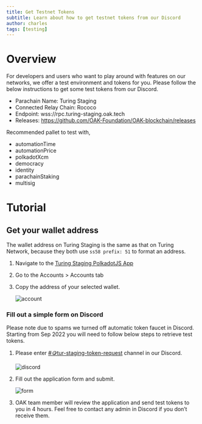 ```yaml
---
title: Get Testnet Tokens
subtitle: Learn about how to get testnet tokens from our Discord
author: charles
tags: [testing]
---
```


# Overview
For developers and users who want to play around with features on our networks, we offer a test environment and tokens for you. Please follow the below instructions to get some test tokens from our Discord.

- Parachain Name: Turing Staging
- Connected Relay Chain: Rococo
- Endpoint: wss://rpc.turing-staging.oak.tech
- Releases: https://github.com/OAK-Foundation/OAK-blockchain/releases

Recommended pallet to test with,
- automationTime
- automationPrice
- polkadotXcm
- democracy
- identity
- parachainStaking
- multisig

# Tutorial
## Get your wallet address
The wallet address on Turing Staging is the same as that on Turing Network, because they both use `ss58 prefix: 51` to format an address.

1. Navigate to the [Turing Staging PolkadotJS App](https://polkadot.js.org/apps/?rpc=wss%3A%2F%2Frpc.turing-staging.oak.tech%2Fpublic-ws#/explorer)
   
2. Go to the Accounts > Accounts tab
   
3. Copy the address of your selected wallet.

	![account](../../assets/img/testnet-tokens/account.jpg)

### Fill out a simple form on Discord
Please note due to spams we turned off automatic token faucet in Discord. Starting from Sep 2022 you will need to follow below steps to retrieve test tokens.

1. Please enter [#🪙tur-staging-token-request](https://discord.com/channels/840137038316699648/1037841730654969907) channel in our Discord.

	![discord](../../assets/img/testnet-tokens/discord.jpg)

1. Fill out the application form and submit.

	![form](../../assets/img/testnet-tokens/form.jpg)

1. OAK team member will review the application and send test tokens to you in 4 hours. Feel free to contact any admin in Discord if you don’t receive them.
